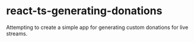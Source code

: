 # react-ts-generating-donations
Attempting to create a simple app for generating custom donations for live streams.
